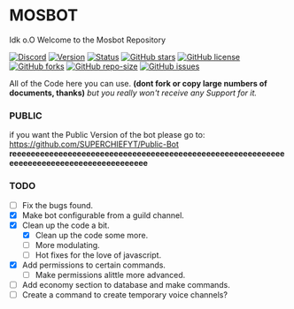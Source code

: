 # MOSBOT
Idk o.O
Welcome to the Mosbot Repository 

[![Discord](https://img.shields.io/discord/421895390065852425.svg?style=social)](https://discord.gg/krXDXEM)
[![Version](https://img.shields.io/badge/Version-0.1.5-green.svg?style=social)](https://github.com/SUPERCHIEFYT/mosbot/releases)
[![Status](https://img.shields.io/badge/Status-Ready-green.svg?style=social)]()
[![GitHub stars](https://img.shields.io/github/stars/SUPERCHIEFYT/mosbot.svg?style=social)](https://github.com/SUPERCHIEFYT/mosbot/stargazers)
[![GitHub license](https://img.shields.io/github/license/SUPERCHIEFYT/mosbot.svg?style=social)](https://github.com/SUPERCHIEFYT/mosbot/blob/master/LICENSE)
[![GitHub forks](https://img.shields.io/github/forks/SUPERCHIEFYT/mosbot.svg?style=social)](https://github.com/SUPERCHIEFYT/mosbot/network)
[![GitHub repo-size](https://img.shields.io/github/repo-size/badges/shields.svg?style=social)](https://github.com/SUPERCHIEFYT/mosbot)
[![GitHub issues](https://img.shields.io/github/issues/SUPERCHIEFYT/mosbot.svg?style=social)](https://github.com/SUPERCHIEFYT/mosbot/issues)

All of the Code here you can use. **__(dont fork or copy large numbers of documents, thanks)__** *but you really won't receive any Support for it.*
### PUBLIC
if you want the Public Version of the bot please go to: https://github.com/SUPERCHIEFYT/Public-Bot 
__reeeeeeeeeeeeeeeeeeeeeeeeeeeeeeeeeeeeeeeeeeeeeeeeeeeeeeeeeeeeeeeeeeeeeeeeeeeeeeeeeeeeeeeee__

### TODO

- [ ] Fix the bugs found.
- [x] Make bot configurable from a guild channel.
- [x] Clean up the code a bit.
    - [x] Clean up the code some more.
    - [ ] More modulating.
    - [ ] Hot fixes for the love of javascript.
- [x] Add permissions to certain commands.
    - [ ] Make permissions alittle more advanced.
- [ ] Add economy section to database and make commands.
- [ ] Create a command to create temporary voice channels?
